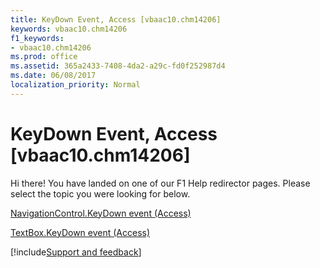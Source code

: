 ```yaml
---
title: KeyDown Event, Access [vbaac10.chm14206]
keywords: vbaac10.chm14206
f1_keywords:
- vbaac10.chm14206
ms.prod: office
ms.assetid: 365a2433-7408-4da2-a29c-fd0f252987d4
ms.date: 06/08/2017
localization_priority: Normal
---
```



# KeyDown Event, Access [vbaac10.chm14206]

Hi there! You have landed on one of our F1 Help redirector pages. Please select the topic you were looking for below.

[NavigationControl.KeyDown event (Access)](http://msdn.microsoft.com/library/02b0671c-706c-960c-73d9-76301914aa65%28Office.15%29.aspx)

[TextBox.KeyDown event (Access)](http://msdn.microsoft.com/library/00324700-f101-48a0-242f-bdabf4f2d70d%28Office.15%29.aspx)

[!include[Support and feedback](~/includes/feedback-boilerplate.md)]
